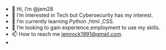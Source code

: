 - 👋 Hi, I’m @jem28
- 👀 I’m interested in Tech but Cybersecurity has my interest.
- 🌱 I’m currently learning Python ,html ,CSS.
- 💞️ I’m looking to gain experience,employment to use my skills.
- 📫 How to reach me  jemrock1991@gmail.com.
- 
<!---
jem28/jem28 is a ✨ special ✨ repository because its `README.md` (this file) appears on your GitHub profile.
You can click the Preview link to take a look at your changes.
--->
